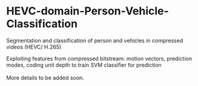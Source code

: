 # HEVC-domain-Person-Vehicle-Classification
Segmentation and classification of person and vehicles in compressed videos (HEVC/ H.265)

Exploiting features from compressed bitstream: motion vectors, prediction modes, coding unit depth to train SVM classifier for prediction <br><br>
More details to be added soon.
